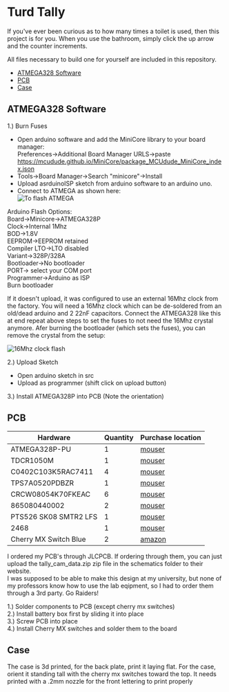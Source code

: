 # Turd Tally

If you've ever been curious as to how many times a toilet is used, then this project is for you.
When you use the bathroom, simply click the up arrow and the counter increments.

All files necessary to build one for yourself are included in this repository.

<!-- START doctoc generated TOC please keep comment here to allow auto update -->
<!-- DON'T EDIT THIS SECTION, INSTEAD RE-RUN doctoc TO UPDATE -->

- [ATMEGA328 Software](#atmega328-software)
- [PCB](#pcb)
- [Case](#case)

<!-- END doctoc generated TOC please keep comment here to allow auto update -->

## ATMEGA328 Software
1.) Burn Fuses
 - Open arduino software and add the MiniCore library to your board manager:  
 Preferences->Additional Board Manager URLS->paste https://mcudude.github.io/MiniCore/package_MCUdude_MiniCore_index.json  
 - Tools->Board Manager->Search "minicore"->Install  
 - Upload asrduinoISP sketch from arduino software to an arduino uno.  
 - Connect to ATMEGA as shown here:  
![To flash ATMEGA](https://www.arduino.cc/wiki/static/25a1c2b18f870ce062dff991b689111f/b53cf/SimpleBreadboardAVR.png)  

Arduino Flash Options:  
Board->Minicore->ATMEGA328P  
Clock->Internal 1Mhz  
BOD->1.8V  
EEPROM->EEPROM retained  
Compiler LTO->LTO disabled  
Variant->328P/328A  
Bootloader->No bootloader  
PORT-> select your COM port  
Programmer->Arduino as ISP  
Burn bootloader  

If it doesn't upload,  it was configured to use an external 16Mhz clock from the factory. You will need a 16Mhz clock which can be de-soldered from an old/dead arduino and 2 22nF capacitors. Connect the ATMEGA328 like this at end repeat above steps to set the fuses to not need the 16Mhz crystal anymore. Afer burning the bootloader (which sets the fuses), you can remove the crystal from the setup: 

![16Mhz clock flash](https://www.arduino.cc/wiki/static/c3f22e90bda8cfd4f75bdff576559cdf/b53cf/BreadboardAVR.png)  

2.) Upload Sketch  
 - Open arduino sketch in src  
 - Upload as programmer  (shift click on upload button)

3.) Install ATMEGA328P into PCB  (Note the orientation)

## PCB
| Hardware | Quantity | Purchase location |
| -----------  | -----------  | -----------  |
| ATMEGA328P-PU | 1 | [mouser](https://www.mouser.com/ProductDetail/556-ATMEGA328P-PU) |
| TDCR1050M | 1 | [mouser](https://www.mouser.com/ProductDetail/78-TDCR1050M) |
| C0402C103K5RAC7411 | 4 | [mouser](https://www.mouser.com/ProductDetail/80-C0402C103K5R7411) |
| TPS7A0520PDBZR | 1 | [mouser](https://www.mouser.com/ProductDetail/595-TPS7A0520PDBZR) |
| CRCW08054K70FKEAC | 6 | [mouser](https://www.mouser.com/ProductDetail/71-CRCW08054K70FKEAC) |
| 865080440002 | 2 | [mouser](https://www.mouser.com/ProductDetail/710-865080440002) |
| PTS526 SK08 SMTR2 LFS | 1 | [mouser](https://www.mouser.com/ProductDetail/611-PTS526SK08SMTR2L) |
| 2468 | 1 | [mouser](https://www.mouser.com/ProductDetail/534-2468) |
| Cherry MX Switch Blue | 2 | [amazon](https://www.amazon.com/Cherry-switches-MX1AG1NN-Mechanical-Keyboard/dp/B07RQTNS58/ref=sr_1_3?dchild=1&keywords=cherry+mx+blue+switch&qid=1633447512&sr=8-3) |

I ordered my PCB's through JLCPCB. If ordering through them, you can just upload the tally_cam_data.zip zip file in the schematics folder to their website.  
I was supposed to be able to make this design at my university, but none of my professors know how to use the lab eqipment, so I had to order them through a 3rd party. Go Raiders!  

1.) Solder components to PCB (except cherry mx switches)  
2.) Install battery box first by sliding it into place  
3.) Screw PCB into place  
4.) Install Cherry MX switches and solder them to the board  

## Case
The case is 3d printed, for the back plate, print it laying flat.
For the case, orient it standing tall with the cherry mx switches toward the top.
It needs printed with a .2mm nozzle for the front lettering to print properly